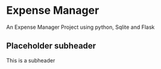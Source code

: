 # Expense Manager
An Expense Manager Project using python, Sqlite and Flask 

## Placeholder subheader
This is a subheader
